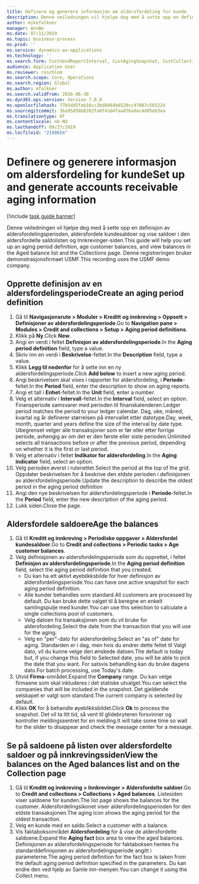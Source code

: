 ```yaml
---
title: Definere og generere informasjon om aldersfordeling for kunde
description: Denne veiledningen vil hjelpe deg med å sette opp en definisjon av aldersfordelingsperioden, aldersfordele kundesaldoer og vise saldoer i den aldersfordelte saldolisten og Innkrevinger-siden.
author: mikefalkner
manager: AnnBe
ms.date: 07/11/2019
ms.topic: business-process
ms.prod: ''
ms.service: dynamics-ax-applications
ms.technology: ''
ms.search.form: CustVendReportInterval, CustAgingSnapshot, CustCollectionsPoolsListPage, CustCollections
audience: Application User
ms.reviewer: roschlom
ms.search.scope: Core, Operations
ms.search.region: Global
ms.author: mfalkner
ms.search.validFrom: 2016-06-30
ms.dyn365.ops.version: Version 7.0.0
ms.openlocfilehash: 77b5dd5feb16cc3bd6d64b6520cc47087c5b5224
ms.sourcegitcommit: 3ba95d50b8262fa0f43d4faad76adac4d05eb3ea
ms.translationtype: HT
ms.contentlocale: nb-NO
ms.lasthandoff: 09/27/2019
ms.locfileid: "2188654"
---
```

# <a name="set-up-and-generate-accounts-receivable-aging-information"></a><span data-ttu-id="ebfb5-103">Definere og generere informasjon om aldersfordeling for kunde</span><span class="sxs-lookup"><span data-stu-id="ebfb5-103">Set up and generate accounts receivable aging information</span></span>

[!include [task guide banner](../../includes/task-guide-banner.md)]

<span data-ttu-id="ebfb5-104">Denne veiledningen vil hjelpe deg med å sette opp en definisjon av aldersfordelingsperioden, aldersfordele kundesaldoer og vise saldoer i den aldersfordelte saldolisten og Innkrevinger-siden.</span><span class="sxs-lookup"><span data-stu-id="ebfb5-104">This guide will help you set up an aging period definition, age customer balances, and view balances in the Aged balance list and the Collections page.</span></span> <span data-ttu-id="ebfb5-105">Denne registreringen bruker demonstrasjonsfirmaet USMF.</span><span class="sxs-lookup"><span data-stu-id="ebfb5-105">This recording uses the USMF demo company.</span></span>


## <a name="create-an-aging-period-definition"></a><span data-ttu-id="ebfb5-106">Opprette definisjon av en aldersfordelingsperiode</span><span class="sxs-lookup"><span data-stu-id="ebfb5-106">Create an aging period definition</span></span>
1. <span data-ttu-id="ebfb5-107">Gå til **Navigasjonsrute > Moduler > Kreditt og innkreving > Oppsett > Definisjoner av aldersfordelingsperiode**.</span><span class="sxs-lookup"><span data-stu-id="ebfb5-107">Go to **Navigation pane > Modules > Credit and collections > Setup > Aging period definitions**.</span></span>
2. <span data-ttu-id="ebfb5-108">Klikk på **Ny**.</span><span class="sxs-lookup"><span data-stu-id="ebfb5-108">Click **New**.</span></span>
3. <span data-ttu-id="ebfb5-109">Angi en verdi i feltet **Definisjon av aldersfordelingsperiode**.</span><span class="sxs-lookup"><span data-stu-id="ebfb5-109">In the **Aging period definition** field, type a value.</span></span>
4. <span data-ttu-id="ebfb5-110">Skriv inn en verdi i **Beskrivelse**-feltet.</span><span class="sxs-lookup"><span data-stu-id="ebfb5-110">In the **Description** field, type a value.</span></span>
5. <span data-ttu-id="ebfb5-111">Klikk **Legg til nedenfor** for å sette inn en ny aldersfordelingsperiode.</span><span class="sxs-lookup"><span data-stu-id="ebfb5-111">Click **Add below** to insert a new aging period.</span></span>
6. <span data-ttu-id="ebfb5-112">Angi beskrivelsen skal vises i rapporter for aldersfordeling, i **Periode**-feltet.</span><span class="sxs-lookup"><span data-stu-id="ebfb5-112">In the **Period** field, enter the description to show on aging reports.</span></span>
7. <span data-ttu-id="ebfb5-113">Angi et tall i **Enhet**-feltet.</span><span class="sxs-lookup"><span data-stu-id="ebfb5-113">In the **Unit** field, enter a number.</span></span>
8. <span data-ttu-id="ebfb5-114">Velg et alternativ i **Intervall**-feltet.</span><span class="sxs-lookup"><span data-stu-id="ebfb5-114">In the **Interval** field, select an option.</span></span> <span data-ttu-id="ebfb5-115">Finansperiode samsvarer med perioden til finanskalenderen.</span><span class="sxs-lookup"><span data-stu-id="ebfb5-115">Ledger period matches the period to your ledger calendar.</span></span> <span data-ttu-id="ebfb5-116">Dag, uke, måned, kvartal og år definerer størrelsen på intervallet etter datotype.</span><span class="sxs-lookup"><span data-stu-id="ebfb5-116">Day, week, month, quarter and years define the size of the interval by date type.</span></span> <span data-ttu-id="ebfb5-117">Ubegrenset velger alle transaksjoner som er før eller etter forrige periode, avhengig av om det er den første eller siste perioden.</span><span class="sxs-lookup"><span data-stu-id="ebfb5-117">Unlimited selects all transactions before or after the previous period, depending on whether it is the first or last period.</span></span>  
9. <span data-ttu-id="ebfb5-118">Velg et alternativ i feltet **Indikator for aldersfordeling**.</span><span class="sxs-lookup"><span data-stu-id="ebfb5-118">In the **Aging indicator** field, select an option.</span></span>
10. <span data-ttu-id="ebfb5-119">Velg perioden øverst i rutenettet.</span><span class="sxs-lookup"><span data-stu-id="ebfb5-119">Select the period at the top of the grid.</span></span> <span data-ttu-id="ebfb5-120">Oppdater beskrivelsen for å beskrive den eldste perioden i definisjonen av aldersfordelingsperiode.</span><span class="sxs-lookup"><span data-stu-id="ebfb5-120">Update the description to describe the oldest period in the aging period definition</span></span>
11. <span data-ttu-id="ebfb5-121">Angi den nye beskrivelsen for aldersfordelingsperiode i **Periode**-feltet.</span><span class="sxs-lookup"><span data-stu-id="ebfb5-121">In the **Period** field, enter the new description of the aging period.</span></span>
12. <span data-ttu-id="ebfb5-122">Lukk siden.</span><span class="sxs-lookup"><span data-stu-id="ebfb5-122">Close the page.</span></span>

## <a name="age-the-balances"></a><span data-ttu-id="ebfb5-123">Aldersfordele saldoere</span><span class="sxs-lookup"><span data-stu-id="ebfb5-123">Age the balances</span></span>
1. <span data-ttu-id="ebfb5-124">Gå til **Kreditt og innkreving > Periodiske oppgaver > Aldersfordel kundesaldoer**.</span><span class="sxs-lookup"><span data-stu-id="ebfb5-124">Go to **Credit and collections > Periodic tasks > Age customer balances**.</span></span>
2. <span data-ttu-id="ebfb5-125">Velg definisjonen av aldersfordelingsperiode som du opprettet, i feltet **Definisjon av aldersfordelingsperiode**.</span><span class="sxs-lookup"><span data-stu-id="ebfb5-125">In the **Aging period definition** field, select the aging period definition that you created.</span></span>
    + <span data-ttu-id="ebfb5-126">Du kan ha ett aktivt øyeblikksbilde for hver definisjon av aldersfordelingsperiode.</span><span class="sxs-lookup"><span data-stu-id="ebfb5-126">You can have one active snapshot for each aging period definition.</span></span>  
    + <span data-ttu-id="ebfb5-127">Alle kunder behandles som standard.</span><span class="sxs-lookup"><span data-stu-id="ebfb5-127">All customers are processed by default.</span></span> <span data-ttu-id="ebfb5-128">Du kan bruke dette valget til å beregne en enkelt samlingspulje med kunder.</span><span class="sxs-lookup"><span data-stu-id="ebfb5-128">You can use this selection to calculate a single collections pool of customers.</span></span>  
    + <span data-ttu-id="ebfb5-129">Velg datoen fra transaksjonen som du vil bruke for aldersfordeling.</span><span class="sxs-lookup"><span data-stu-id="ebfb5-129">Select the date from the transaction that you will use for the aging.</span></span>  
    + <span data-ttu-id="ebfb5-130">Velg en "per"-dato for aldersfordeling.</span><span class="sxs-lookup"><span data-stu-id="ebfb5-130">Select an "as of" date for aging.</span></span> <span data-ttu-id="ebfb5-131">Standarden er i dag, men hvis du endrer dette feltet til Valgt dato, vil du kunne velge den ønskede datoen.</span><span class="sxs-lookup"><span data-stu-id="ebfb5-131">The default is today but, if you change this field to Selected date, you will be able to pick the date that you want.</span></span> <span data-ttu-id="ebfb5-132">For satsvis behandling kan du bruke dagens dato.</span><span class="sxs-lookup"><span data-stu-id="ebfb5-132">For batch processing, use Today's date.</span></span>  
3. <span data-ttu-id="ebfb5-133">Utvid **Firma**-området.</span><span class="sxs-lookup"><span data-stu-id="ebfb5-133">Expand the **Company** range.</span></span> <span data-ttu-id="ebfb5-134">Du kan velge firmaene som skal inkluderes i det statiske utvalget.</span><span class="sxs-lookup"><span data-stu-id="ebfb5-134">You can select the companies that will be included in the snapshot.</span></span> <span data-ttu-id="ebfb5-135">Det gjeldende selskapet er valgt som standard.</span><span class="sxs-lookup"><span data-stu-id="ebfb5-135">The current company is selected by default.</span></span>
4. <span data-ttu-id="ebfb5-136">Klikk **OK** for å behandle øyeblikksbildet.</span><span class="sxs-lookup"><span data-stu-id="ebfb5-136">Click **Ok** to process the snapshot.</span></span> <span data-ttu-id="ebfb5-137">Det vil ta litt tid, så vent til glidebryteren forsvinner og kontroller meldingssentret for en melding.</span><span class="sxs-lookup"><span data-stu-id="ebfb5-137">It will take some time so wait for the slider to disappear and check the message center for a message.</span></span>

## <a name="view-the-balances-on-the-aged-balances-list-and-on-the-collection-page"></a><span data-ttu-id="ebfb5-138">Se på saldoene på listen over aldersfordelte saldoer og på innkrevingssiden</span><span class="sxs-lookup"><span data-stu-id="ebfb5-138">View the balances on the Aged balances list and on the Collection page</span></span>
1. <span data-ttu-id="ebfb5-139">Gå til **Kreditt og innkreving > Innkrevinger > Aldersfordelte saldoer**.</span><span class="sxs-lookup"><span data-stu-id="ebfb5-139">Go to **Credit and collections > Collections > Aged balances**.</span></span> <span data-ttu-id="ebfb5-140">Listesiden viser saldoene for kunden.</span><span class="sxs-lookup"><span data-stu-id="ebfb5-140">The list page shows the balances for the customer.</span></span> <span data-ttu-id="ebfb5-141">Aldersfordelingsikonet viser aldersfordelingsperioden for den eldste transaksjonen.</span><span class="sxs-lookup"><span data-stu-id="ebfb5-141">The aging icon shows the aging period for the oldest transaction.</span></span>  
2. <span data-ttu-id="ebfb5-142">Velg en kunde med en saldo.</span><span class="sxs-lookup"><span data-stu-id="ebfb5-142">Select a customer with a balance.</span></span>
3. <span data-ttu-id="ebfb5-143">Vis faktaboksområdet **Aldersfordeling** for å vise de aldersfordelte saldoene.</span><span class="sxs-lookup"><span data-stu-id="ebfb5-143">Expand the **Aging fact** box area to view the aged balances.</span></span> <span data-ttu-id="ebfb5-144">Definisjonen av aldersfordelingsperiode for faktaboksen hentes fra standarddefinisjonen av aldersfordelingsperiode angitt i parameterne.</span><span class="sxs-lookup"><span data-stu-id="ebfb5-144">The aging period definition for the fact box is taken from the default aging period definition specified in the parameters.</span></span> <span data-ttu-id="ebfb5-145">Du kan endre den ved hjelp av Samle inn-menyen.</span><span class="sxs-lookup"><span data-stu-id="ebfb5-145">You can change it using the Collect menu.</span></span>  

